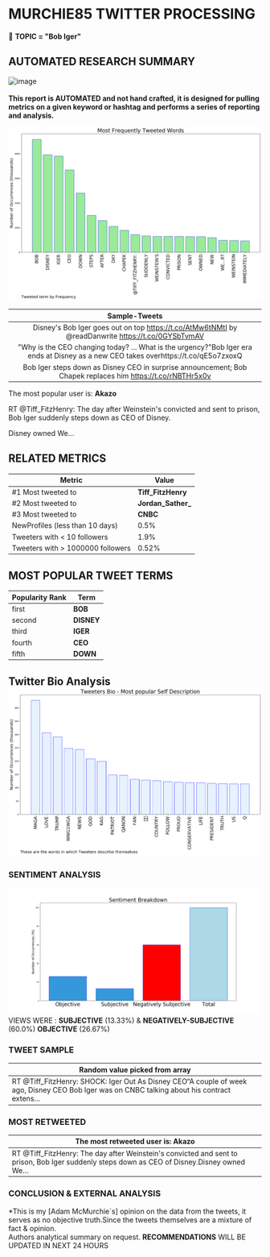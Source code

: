 # MURCHIE85 TWITTER PROCESSING 
&#x1F34E; **TOPIC = "Bob Iger"**

## AUTOMATED RESEARCH SUMMARY

![image](https://marketingplatform.google.com/about/static/images/gmp/analytics-smb-benefit.jpg)
<br></br>
<b> This report is AUTOMATED and not hand crafted, it is designed for pulling metrics on a given keyword or hashtag and performs a series of reporting and analysis.</b>



![image](TWEETS.png)



|                **Sample-Tweets**        |
| :-------------: |
| Disney's Bob Iger goes out on top https://t.co/AtMw6tNMtI by @readDanwrite https://t.co/0GYSbTvmAV |
| "Why is the CEO changing today? ... What is the urgency?"Bob Iger era ends at Disney as a new CEO takes overhttps://t.co/qE5o7zxoxQ |
| Bob Iger steps down as Disney CEO in surprise announcement; Bob Chapek replaces him https://t.co/rNBTHr5x0v |

The most popular user is: **Akazo**
<div class="alert alert-block alert-danger"> RT @Tiff_FitzHenry: The day after Weinstein's convicted and sent to prison, Bob Iger suddenly steps down as CEO of Disney.

Disney owned We…</div>

## RELATED METRICS<br>
| Metric | Value |
| ------------- | ------------- |
| #1 Most tweeted to  | **Tiff_FitzHenry** |
| #2 Most tweeted to  | **Jordan_Sather_** |
| #3 Most tweeted to  | **CNBC** |
| NewProfiles (less than 10 days) | 0.5%  |
| Tweeters with < 10 followers  | 1.9%|
| Tweeters with > 1000000 followers  | 0.52%  |



## MOST POPULAR TWEET TERMS 


| Popularity Rank  | Term |
| ------------- | ------------- |
| first  | **BOB**  |
| second  | **DISNEY**  |
| third  | **IGER** |
| fourth  | **CEO**  |
| fifth  | **DOWN**  |


## Twitter Bio Analysis![image](BIO.png)
### SENTIMENT ANALYSIS
![image](sentiment.png)
VIEWS WERE : **SUBJECTIVE**  (13.33%) & **NEGATIVELY-SUBJECTIVE** (60.0%) **OBJECTIVE** (26.67%)

### TWEET SAMPLE 
| Random value picked from array |
| ------------- |
|RT @Tiff_FitzHenry: SHOCK: Iger Out As Disney CEO“A couple of week ago, Disney CEO Bob Iger was on CNBC talking about his contract extens… |

### MOST RETWEETED 

| The most retweeted user is: **Akazo**  |
| ------------- |
| RT @Tiff_FitzHenry: The day after Weinstein's convicted and sent to prison, Bob Iger suddenly steps down as CEO of Disney.Disney owned We… |

### CONCLUSION & EXTERNAL ANALYSIS

*This is my [Adam McMurchie`s] opinion on the data from the tweets, it serves as no objective truth.Since the tweets themselves are a mixture of fact & opinion.<br>
Authors analytical summary on request.
**RECOMMENDATIONS** WILL BE UPDATED IN NEXT  24 HOURS <br>